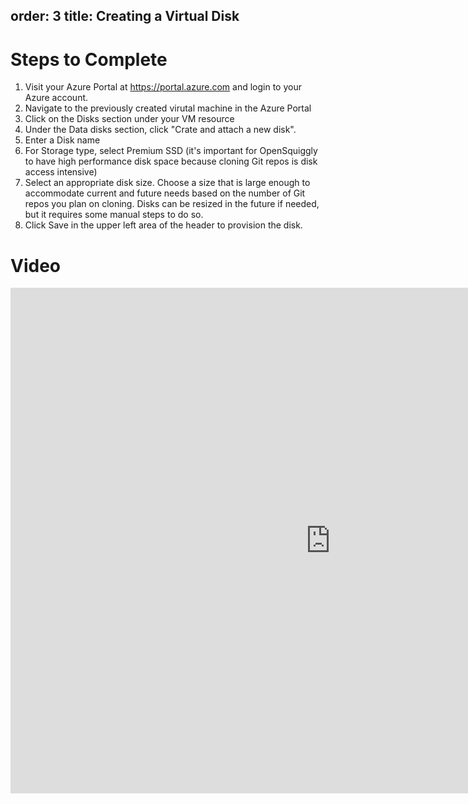 order: 3
title: Creating a Virtual Disk
---
# Steps to Complete
1. Visit your Azure Portal at https://portal.azure.com and login to your Azure account.
2. Navigate to the previously created virutal machine in the Azure Portal
3. Click on the Disks section under your VM resource
4. Under the Data disks section, click "Crate and attach a new disk".
5. Enter a Disk name
6. For Storage type, select Premium SSD (it's important for OpenSquiggly to have high performance
   disk space because cloning Git repos is disk access intensive)
7. Select an appropriate disk size. Choose a size that is large enough to accommodate current
   and future needs based on the number of Git repos you plan on cloning. Disks can be resized in
   the future if needed, but it requires some manual steps to do so.
8. Click Save in the upper left area of the header to provision the disk.

# Video

<iframe 
  width="1024" 
  height="809" 
  src="https://www.loom.com/embed/121b38598ba04ac3985b406904144f9c" 
  frameborder="0" 
  webkitallowfullscreen 
  mozallowfullscreen 
  allowfullscreen>
</iframe>
